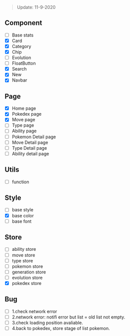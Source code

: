 > Update: 11-9-2020

## Component

- [ ] Base stats
- [x] Card
- [x] Category
- [x] Chip
- [ ] Evolution
- [ ] FloatButton
- [x] Search
- [x] New
- [x] Navbar

## Page

- [x] Home page
- [x] Pokedex page
- [x] Move page
- [ ] Type page
- [ ] Ability page
- [ ] Pokemon Detail page
- [ ] Move Detail page
- [ ] Type Detail page
- [ ] Ability detail page

## Utils

- [ ] function

## Style

- [ ] base style
- [x] base color
- [ ] base font

## Store

- [ ] ability store
- [ ] move store
- [ ] type store
- [ ] pokemon store
- [ ] generation store
- [ ] evolution store
- [x] pokedex store

## Bug

- [ ] 1.check network error
- [ ] 2.network error: notifi error but list = old list not empty.
- [ ] 3.check loading position avaliable.
- [ ] 4.back to pokedex, store stage of list pokemon.
